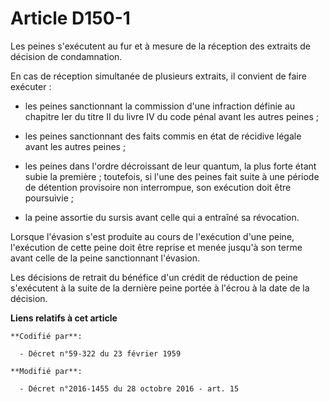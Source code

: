 # Article D150-1

Les peines s'exécutent au fur et à mesure de la réception des extraits de décision de condamnation.

En cas de réception simultanée de plusieurs extraits, il convient de faire exécuter :

- les peines sanctionnant la commission d'une infraction définie au chapitre Ier du titre II du livre IV du code pénal avant
les autres peines ; 

- les peines sanctionnant des faits commis en état de récidive légale avant les autres peines ; 

- les peines dans l'ordre décroissant de leur quantum, la plus forte étant subie la première ; toutefois, si l'une des peines
fait suite à une période de détention provisoire non interrompue, son exécution doit être poursuivie ;

- la peine assortie du sursis avant celle qui a entraîné sa révocation.

Lorsque l'évasion s'est produite au cours de l'exécution d'une peine, l'exécution de cette peine doit être reprise et menée
jusqu'à son terme avant celle de la peine sanctionnant l'évasion.

Les décisions de retrait du bénéfice d'un crédit de réduction de peine s'exécutent à la suite de la dernière peine portée à
l'écrou à la date de la décision.

**Liens relatifs à cet article**

	**Codifié par**:

	  - Décret n°59-322 du 23 février 1959

	**Modifié par**:

	  - Décret n°2016-1455 du 28 octobre 2016 - art. 15

